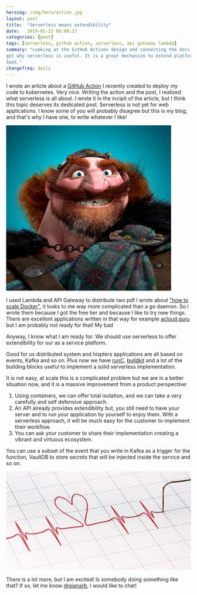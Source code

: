 ```yaml
---
heroimg: /img/hero/action.jpg
layout: post
title:  "Serverless means extendibility"
date:   2019-01-22 08:08:27
categories: [post]
tags: [serverless, github action, serverless, api gateway lambda]
summary: "Looking at the GitHub Actions design and connecting the docs I think I
got why serverless is useful. It is a great mechanism to extend platform and
SaaS."
changefreq: daily
---
```

I wrote an article about a [GitHub Action](/blog/kubernetes-GitHub-action) I
recently created to deploy my code to kubernetes. Very nice.  Writing the action
and the post, I realized what serverless is all about.  I wrote it in the
incipit of the article, but I think this topic deserves its dedicated post.
Serverless is not yet for web applications. I know some of you will probably
disagree but this is my blog, and that's why I have one, to write whatever I
like!

![](/img/brave_dad.png)

I used Lambda and API Gateway to distribute two pdf I wrote about ["how to scale
Docker"](https://scaledocker.com), it looks to me way more complicated than a go
daemon. So I wrote them because I got the free tier and because I like to try
new things.  There are excellent applications written in that way for example
[acloud.guru](https://acloud.guru/) but I am probably not ready for that! My bad

Anyway, I know what I am ready for: We should use serverless to offer
extendibility for our as a service platform.

Good for us distributed system and hispters applications are all based on
events, Kafka and so on. Plus now we have
[runC](https://github.com/opencontainers/runc),
[buildkit](https://github.com/moby/buildkit) and a lot of the building blocks
useful to implement a solid serverless implementation.

It is not easy, at scale this is a complicated problem but we are in a better
situation now, and it is a massive improvement from a product perspective:

1. Using containers, we can offer total isolation, and we can take a very
   carefully and self defensive approach.
2. An API already provides extendibility but, you still need to have your server
   and to run your application by yourself to enjoy them. With a serverless
   approach, it will be much easy for the customer to implement their workflow.
3. You can ask your customer to share their implementation creating a vibrant
   and virtuous ecosystem.

You can use a subset of the event that you write in Kafka as a trigger for the
function, VaultDB to store secrets that will be injected inside the service and
so on.

![](/img/heart.jpg)

There is a lot more, but I am excited! Is somebody doing something like that? If
so, let me know [@gianarb](https://twitter.com/gianarb), I would like to chat!
